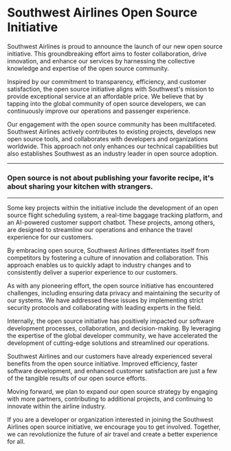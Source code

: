 # Southwest Airlines Open Source Initiative

Southwest Airlines is proud to announce the launch of our new open source initiative. This groundbreaking effort aims to foster collaboration, drive innovation, and enhance our services by harnessing the collective knowledge and expertise of the open source community.

Inspired by our commitment to transparency, efficiency, and customer satisfaction, the open source initiative aligns with Southwest's mission to provide exceptional service at an affordable price. We believe that by tapping into the global community of open source developers, we can continuously improve our operations and passenger experience.

Our engagement with the open source community has been multifaceted. Southwest Airlines actively contributes to existing projects, develops new open source tools, and collaborates with developers and organizations worldwide. This approach not only enhances our technical capabilities but also establishes Southwest as an industry leader in open source adoption.

***
### Open source is not about publishing your favorite recipe, it's about sharing your kitchen with strangers.
***  

Some key projects within the initiative include the development of an open source flight scheduling system, a real-time baggage tracking platform, and an AI-powered customer support chatbot. These projects, among others, are designed to streamline our operations and enhance the travel experience for our customers.

By embracing open source, Southwest Airlines differentiates itself from competitors by fostering a culture of innovation and collaboration. This approach enables us to quickly adapt to industry changes and to consistently deliver a superior experience to our customers.

As with any pioneering effort, the open source initiative has encountered challenges, including ensuring data privacy and maintaining the security of our systems. We have addressed these issues by implementing strict security protocols and collaborating with leading experts in the field.

Internally, the open source initiative has positively impacted our software development processes, collaboration, and decision-making. By leveraging the expertise of the global developer community, we have accelerated the development of cutting-edge solutions and streamlined our operations.

Southwest Airlines and our customers have already experienced several benefits from the open source initiative. Improved efficiency, faster software development, and enhanced customer satisfaction are just a few of the tangible results of our open source efforts.

Moving forward, we plan to expand our open source strategy by engaging with more partners, contributing to additional projects, and continuing to innovate within the airline industry.

If you are a developer or organization interested in joining the Southwest Airlines open source initiative, we encourage you to get involved. Together, we can revolutionize the future of air travel and create a better experience for all.
